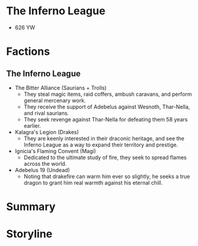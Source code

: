 # The Inferno League
* 626 YW

# Factions
## The Inferno League
* The Bitter Alliance (Saurians + Trolls)
  * They steal magic items, raid coffers, ambush caravans, and perform general mercenary work.
  * They receive the support of Adebelus against Wesnoth, Thar-Nella, and rival saurians.
  * They seek revenge against Thar-Nella for defeating them 58 years earlier.
* Kalagra's Legion (Drakes)
  * They are keenly interested in their draconic heritage, and see the Inferno League as a way to expand their territory and prestige.
* Ignicia's Flaming Convent (Magi)
  * Dedicated to the ultimate study of fire, they seek to spread flames across the world.
* Adebelus 19 (Undead)
  * Noting that drakefire can warm him ever so slightly, he seeks a true dragon to grant him real warmth against his eternal chill.

# Summary

# Storyline
